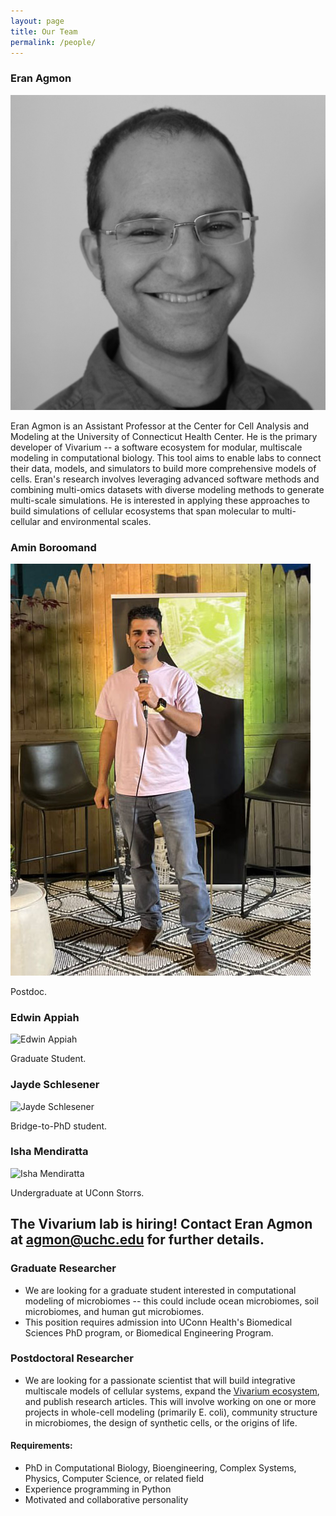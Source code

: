 ```yaml
---
layout: page
title: Our Team
permalink: /people/
---
```


### Eran Agmon

![Eran Agmon](https://raw.githubusercontent.com/eagmon/eagmon.github.io/master/images/eran.jpg)

Eran Agmon is an Assistant Professor at the Center for Cell Analysis and Modeling at the University of Connecticut Health 
Center. He is the primary developer of Vivarium -- a software ecosystem for modular, multiscale modeling in computational 
biology. This tool aims to enable labs to connect their data, models, and simulators to build more comprehensive models 
of cells. Eran's research involves leveraging advanced software methods and combining multi-omics datasets with diverse 
modeling methods to generate multi-scale simulations. He is interested in applying these approaches to build simulations 
of cellular ecosystems that span molecular to multi-cellular and environmental scales.

### Amin Boroomand

![Amin Boroomand](https://raw.githubusercontent.com/eagmon/eagmon.github.io/master/images/amin.jpg)

Postdoc.

### Edwin Appiah

![Edwin Appiah](/path/to/edwin-photo.jpg)

Graduate Student.

### Jayde Schlesener

![Jayde Schlesener](/path/to/jayde-photo.jpg)

Bridge-to-PhD student.

### Isha Mendiratta

![Isha Mendiratta](/path/to/isha-photo.jpg)

Undergraduate at UConn Storrs.


## The Vivarium lab is hiring! Contact Eran Agmon at [agmon@uchc.edu](mailto:agmon@uchc.edu) for further details.  

### Graduate Researcher
- We are looking for a graduate student interested in computational modeling of microbiomes -- this could include ocean 
microbiomes, soil microbiomes, and human gut microbiomes.
- This position requires admission into UConn Health's Biomedical Sciences PhD program, or Biomedical Engineering Program.


### Postdoctoral Researcher
- We are looking for a passionate scientist that will build integrative multiscale models of cellular systems, expand 
the [Vivarium ecosystem](https://vivarium-collective.github.io), and publish research articles. This will involve 
working on one or more projects in whole-cell modeling (primarily E. coli), community structure in microbiomes, the 
design of synthetic cells, or the origins of life. 

#### Requirements:
- PhD in Computational Biology, Bioengineering, Complex Systems, Physics, Computer Science, or related field
- Experience programming in Python
- Motivated and collaborative personality
